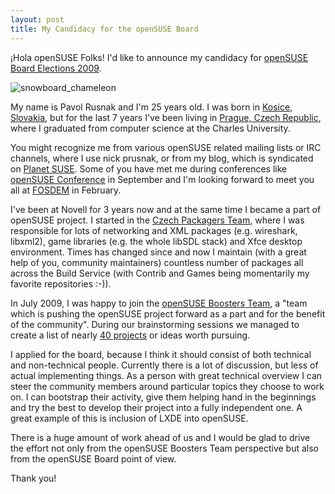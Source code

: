 ```yaml
---
layout: post
title: My Candidacy for the openSUSE Board
---
```


¡Hola openSUSE Folks! I'd like to announce my candidacy for [openSUSE Board Elections 2009](http://en.opensuse.org/Board_Election/2009).

![snowboard_chameleon](/assets/snowboard_chameleon.png)

My name is Pavol Rusnak and I'm 25 years old. I was born in [Kosice, Slovakia](http://maps.google.com/?q=kosice,slovakia), but for the last 7 years I've been living in [Prague, Czech Republic](http://maps.google.com/?q=prague), where I graduated from computer science at the Charles University.

You might recognize me from various openSUSE related mailing lists or IRC channels, where I use nick prusnak, or from my blog, which is syndicated on [Planet SUSE](http://planetsuse.org/). Some of you have met me during conferences like [openSUSE Conference](http://en.opensuse.org/OpenSUSE_Conf_2009) in September and I'm looking forward to meet you all at [FOSDEM](http://www.fosdem.org/) in February.

I've been at Novell for 3 years now and at the same time I became a part of openSUSE project. I started in the [Czech Packagers Team](http://en.opensuse.org/Czech_Packagers_Team), where I was responsible for lots of networking and XML packages (e.g. wireshark, libxml2), game libraries (e.g. the whole libSDL stack) and Xfce desktop environment. Times has changed since and now I maintain (with a great help of you, community maintainers) countless number of packages all across the Build Service (with Contrib and Games being momentarily my favorite repositories :-)).

In July 2009, I was happy to join the [openSUSE Boosters Team](http://en.opensuse.org/Boosters_Team), a "team which is pushing the openSUSE project forward as a part and for the benefit of the community". During our brainstorming sessions we managed to create a list of nearly [40 projects](http://en.opensuse.org/Boosters_Team/Projects) or ideas worth pursuing.

I applied for the board, because I think it should consist of both technical and non-technical people. Currently there is a lot of discussion, but less of actual implementing things. As a person with great technical overview I can steer the community members around particular topics they choose to work on. I can bootstrap their activity, give them helping hand in the beginnings and try the best to develop their project into a fully independent one. A great example of this is inclusion of LXDE into openSUSE.

There is a huge amount of work ahead of us and I would be glad to drive the effort not only from the openSUSE Boosters Team perspective but also from the openSUSE Board point of view.

Thank you!
